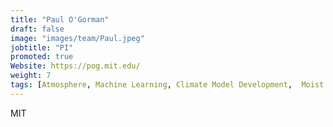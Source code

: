 ```yaml
---
title: "Paul O'Gorman"
draft: false
image: "images/team/Paul.jpeg"
jobtitle: "PI"
promoted: true
Website: https://pog.mit.edu/
weight: 7
tags: [Atmosphere, Machine Learning, Climate Model Development,  Moist Convection]
---
```



MIT
